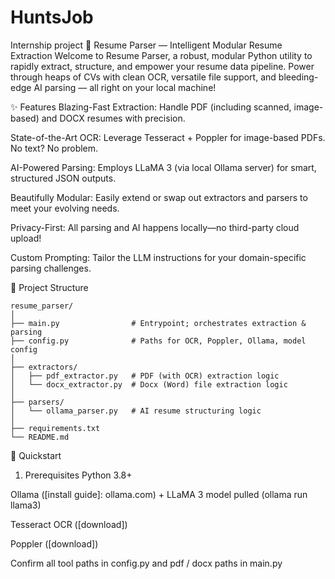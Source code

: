 # HuntsJob
Internship project
📝 Resume Parser — Intelligent Modular Resume Extraction
Welcome to Resume Parser, a robust, modular Python utility to rapidly extract, structure, and empower your resume data pipeline. Power through heaps of CVs with clean OCR, versatile file support, and bleeding-edge AI parsing — all right on your local machine!

✨ Features
Blazing-Fast Extraction: Handle PDF (including scanned, image-based) and DOCX resumes with precision.

State-of-the-Art OCR: Leverage Tesseract + Poppler for image-based PDFs. No text? No problem.

AI-Powered Parsing: Employs LLaMA 3 (via local Ollama server) for smart, structured JSON outputs.

Beautifully Modular: Easily extend or swap out extractors and parsers to meet your evolving needs.

Privacy-First: All parsing and AI happens locally—no third-party cloud upload!

Custom Prompting: Tailor the LLM instructions for your domain-specific parsing challenges.

📁 Project Structure

    resume_parser/
    │
    ├── main.py                # Entrypoint; orchestrates extraction & parsing
    ├── config.py              # Paths for OCR, Poppler, Ollama, model config
    │
    ├── extractors/
    │   ├── pdf_extractor.py   # PDF (with OCR) extraction logic
    │   └── docx_extractor.py  # Docx (Word) file extraction logic
    │
    ├── parsers/
    │   └── ollama_parser.py   # AI resume structuring logic
    │
    ├── requirements.txt
    └── README.md
  
🚀 Quickstart
1. Prerequisites
Python 3.8+

Ollama ([install guide]: ollama.com) + LLaMA 3 model pulled (ollama run llama3)

Tesseract OCR ([download])

Poppler ([download])

Confirm all tool paths in config.py and pdf / docx paths in main.py
